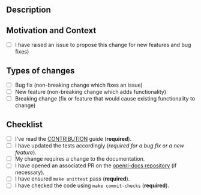 <!--- Provide a general summary of your changes in the Title above -->

## Description
<!--- Describe your changes in detail -->

## Motivation and Context
<!--- Why is this change required? What problem does it solve? -->
<!--- If it fixes an open issue, please link to the issue here. -->
<!--- You can use the syntax `closes #100` if this solves the issue #100 -->
- [ ] I have raised an issue to propose this change for new features and bug fixes)

## Types of changes
<!--- What types of changes does your code introduce? Put an `x` in all the boxes that apply: -->
- [ ] Bug fix (non-breaking change which fixes an issue)
- [ ] New feature (non-breaking change which adds functionality)
- [ ] Breaking change (fix or feature that would cause existing functionality to change)

## Checklist
<!--- Go over all the following points, and put an `x` in all the boxes that apply. -->
<!--- If you're unsure about any of these, don't hesitate to ask. We're here to help! -->
- [ ] I've read the [CONTRIBUTION](https://github.com/OpenRL-Lab/openrl/blob/main/CONTRIBUTING.md) guide (**required**).
- [ ] I have updated the tests accordingly (*required for a bug fix or a new feature*).
- [ ] My change requires a change to the documentation.
- [ ] I have opened an associated PR on the [openrl-docs repository](https://github.com/OpenRL-Lab/openrl-docs) (if necessary).
- [ ] I have ensured `make unittest` pass (**required**).
- [ ] I have checked the code using `make commit-checks` (**required**).